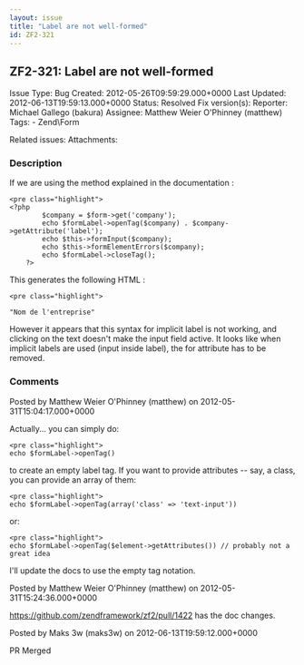 ```yaml
---
layout: issue
title: "Label are not well-formed"
id: ZF2-321
---
```


ZF2-321: Label are not well-formed
----------------------------------

 Issue Type: Bug Created: 2012-05-26T09:59:29.000+0000 Last Updated: 2012-06-13T19:59:13.000+0000 Status: Resolved Fix version(s): 
 Reporter:  Michael Gallego (bakura)  Assignee:  Matthew Weier O'Phinney (matthew)  Tags: - Zend\\Form
 
 Related issues: 
 Attachments: 
### Description

If we are using the method explained in the documentation :

 
    <pre class="highlight">
    <?php
            $company = $form->get('company');
            echo $formLabel->openTag($company) . $company->getAttribute('label');
            echo $this->formInput($company);
            echo $this->formElementErrors($company);
            echo $formLabel->closeTag();
        ?>


This generates the following HTML :

 
    <pre class="highlight">
    
    "Nom de l'entreprise"
    


However it appears that this syntax for implicit label is not working, and clicking on the text doesn't make the input field active. It looks like when implicit labels are used (input inside label), the for attribute has to be removed.

 

 

### Comments

Posted by Matthew Weier O'Phinney (matthew) on 2012-05-31T15:04:17.000+0000

Actually... you can simply do:

 
    <pre class="highlight">
    echo $formLabel->openTag()


to create an empty label tag. If you want to provide attributes -- say, a class, you can provide an array of them:

 
    <pre class="highlight">
    echo $formLabel->openTag(array('class' => 'text-input'))


or:

 
    <pre class="highlight">
    echo $formLabel->openTag($element->getAttributes()) // probably not a great idea


I'll update the docs to use the empty tag notation.

 

 

Posted by Matthew Weier O'Phinney (matthew) on 2012-05-31T15:24:36.000+0000

<https://github.com/zendframework/zf2/pull/1422> has the doc changes.

 

 

Posted by Maks 3w (maks3w) on 2012-06-13T19:59:12.000+0000

PR Merged

 

 